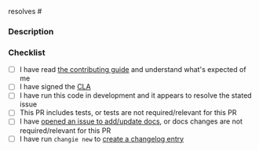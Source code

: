 resolves #

<!---
  Include the number of the issue addressed by this PR above if applicable.
  PRs for code changes without an associated issue *will not be merged*.
  See CONTRIBUTING.md for more information.

  Example:
    resolves #1234
-->

### Description

<!---
  Describe the Pull Request here. Add any references and info to help reviewers
  understand your changes. Include any tradeoffs you considered.
-->

### Checklist

- [ ] I have read [the contributing guide](https://github.com/dbt-labs/dbt-spark/blob/main/CONTRIBUTING.md) and understand what's expected of me
- [ ] I have signed the [CLA](https://docs.getdbt.com/docs/contributor-license-agreements)
- [ ] I have run this code in development and it appears to resolve the stated issue
- [ ] This PR includes tests, or tests are not required/relevant for this PR
- [ ] I have [opened an issue to add/update docs](https://github.com/dbt-labs/docs.getdbt.com/issues/new/choose), or docs changes are not required/relevant for this PR
- [ ] I have run `changie new` to [create a changelog entry](https://github.com/dbt-labs/dbt-spark/blob/main/CONTRIBUTING.md#Adding-CHANGELOG-Entry)
